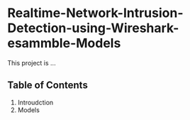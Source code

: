 # Realtime-Network-Intrusion-Detection-using-Wireshark-esammble-Models
This project is ...


## Table of Contents
1. Introudction
2. Models
